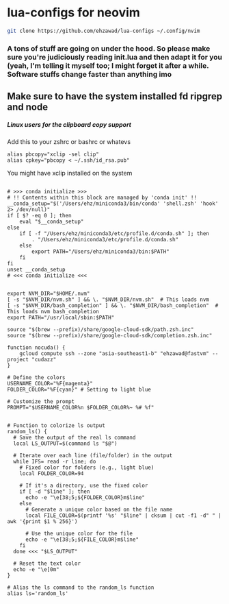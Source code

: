 # lua-configs for neovim

```bash
git clone https://github.com/ehzawad/lua-configs ~/.config/nvim
```

### A tons of stuff are going on under the hood. So please make sure you're judiciously reading init.lua and then adapt it for you (yeah, I'm telling it myself too; I might forget it after a while. Software stuffs change faster than anything imo


## Make sure to have the system installed fd ripgrep and node


##### Linux users for the clipboard copy support
Add this to your zshrc or bashrc or whatevs
```
alias pbcopy="xclip -sel clip"
alias cpkey="pbcopy < ~/.ssh/id_rsa.pub"
```

You might have xclip installed on the system


```zshrc

# >>> conda initialize >>>
# !! Contents within this block are managed by 'conda init' !!
__conda_setup="$('/Users/ehz/miniconda3/bin/conda' 'shell.zsh' 'hook' 2> /dev/null)"
if [ $? -eq 0 ]; then
    eval "$__conda_setup"
else
    if [ -f "/Users/ehz/miniconda3/etc/profile.d/conda.sh" ]; then
        . "/Users/ehz/miniconda3/etc/profile.d/conda.sh"
    else
        export PATH="/Users/ehz/miniconda3/bin:$PATH"
    fi
fi
unset __conda_setup
# <<< conda initialize <<<


export NVM_DIR="$HOME/.nvm"
[ -s "$NVM_DIR/nvm.sh" ] && \. "$NVM_DIR/nvm.sh"  # This loads nvm
[ -s "$NVM_DIR/bash_completion" ] && \. "$NVM_DIR/bash_completion"  # This loads nvm bash_completion
export PATH="/usr/local/sbin:$PATH"

source "$(brew --prefix)/share/google-cloud-sdk/path.zsh.inc"
source "$(brew --prefix)/share/google-cloud-sdk/completion.zsh.inc"

function nocuda() {
    gcloud compute ssh --zone "asia-southeast1-b" "ehzawad@fastvm" --project "cudazz"
}

# Define the colors
USERNAME_COLOR="%F{magenta}"
FOLDER_COLOR="%F{cyan}" # Setting to light blue

# Customize the prompt
PROMPT="$USERNAME_COLOR%n $FOLDER_COLOR%~ %# %f"


# Function to colorize ls output
random_ls() {
  # Save the output of the real ls command
  local LS_OUTPUT=$(command ls "$@")

  # Iterate over each line (file/folder) in the output
  while IFS= read -r line; do
    # Fixed color for folders (e.g., light blue)
    local FOLDER_COLOR=94

    # If it's a directory, use the fixed color
    if [ -d "$line" ]; then
      echo -e "\e[38;5;${FOLDER_COLOR}m$line"
    else
      # Generate a unique color based on the file name
      local FILE_COLOR=$(printf '%s' "$line" | cksum | cut -f1 -d" " | awk '{print $1 % 256}')

      # Use the unique color for the file
      echo -e "\e[38;5;${FILE_COLOR}m$line"
    fi
  done <<< "$LS_OUTPUT"

  # Reset the text color
  echo -e "\e[0m"
}

# Alias the ls command to the random_ls function
alias ls='random_ls'
```

